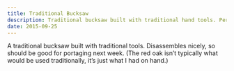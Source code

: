 ```yaml
---
title: Traditional Bucksaw
description: Traditional bucksaw built with traditional hand tools. Perfect for camping.
date: 2015-09-25
---
```

A traditional bucksaw built with traditional tools. Disassembles nicely, so should be good for portaging next week. (The red oak isn’t typically what would be used traditionally, it’s just what I had on hand.)